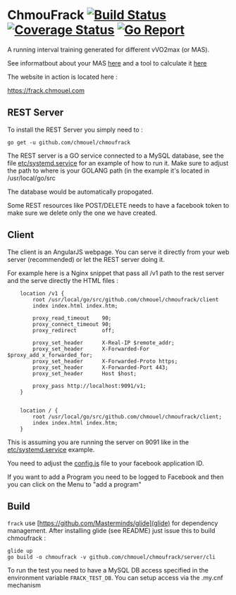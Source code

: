 ChmouFrack [![Build Status][travis-badge]][travis] [![Coverage Status][coveralls-badge]][coveralls] [![Go Report][goreport-badge]][goreport]
==========

A running interval training generated for different vVO2max (or MAS).

See informatbout about your MAS [here](http://www.scienceforsport.com/maximal-aerobic-speed-mas/) and a tool to calculate it [here](https://www.2peak.com/tools/mas.php)

The website in action is located here :

https://frack.chmouel.com

[travis]: <https://travis-ci.org/chmouel/chmoufrack>
[travis-badge]: <https://travis-ci.org/chmouel/chmoufrack.svg?branch=master>
[goreport]: <https://goreportcard.com/report/github.com/chmouel/chmoufrack>
[goreport-badge]: <https://goreportcard.com/badge/github.com/chmouel/chmoufrack>
[coveralls]: <https://coveralls.io/r/chmouel/chmoufrack?branch=master>
[coveralls-badge]: <https://coveralls.io/repos/chmouel/chmoufrack/badge.svg?branch=master>

## REST Server

To install the REST Server you simply need to :

```shell
go get -u github.com/chmouel/chmoufrack
```

The REST server is a GO service connected to a MySQL database, see the file [etc/systemd.service](etc/systemd.service) for an example of how to run it. Make sure to adjust the path to where is your GOLANG path (in the example it's located in /usr/local/go/src

The database would be automatically propogated.

Some REST resources like POST/DELETE needs to have a facebook token to make sure we delete only the one we have created.

## Client

The client is an AngularJS webpage. You can serve it directly from your web server (recommended) or let the REST server doing it.

For example here is a Nginx snippet that pass all /v1 path to the rest server and the serve directly the HTML files :

```
    location /v1 {
        root /usr/local/go/src/github.com/chmouel/chmoufrack/client
        index index.html index.htm;

        proxy_read_timeout    90;
        proxy_connect_timeout 90;
        proxy_redirect        off;

        proxy_set_header      X-Real-IP $remote_addr;
        proxy_set_header      X-Forwarded-For $proxy_add_x_forwarded_for;
        proxy_set_header      X-Forwarded-Proto https;
        proxy_set_header      X-Forwarded-Port 443;
        proxy_set_header      Host $host;

        proxy_pass http://localhost:9091/v1;
    }


    location / {
        root /usr/local/go/src/github.com/chmouel/chmoufrack/client;
        index index.html index.htm;
    }
```

This is assuming you are running the server on 9091 like in the [etc/systemd.service](etc/systemd.service) example.

You need to adjust the [config.js](client/js/config.js) file to your facebook application ID.

If you want to add a Program you need to be logged to Facebook and then you can click on the Menu to "add a program"


## Build

``frack`` use [https://github.com/Masterminds/glide](glide) for dependency management. After installing glide (see README) just issue this to build chmoufrack :

```
glide up
go build -o chmoufrack -v github.com/chmouel/chmoufrack/server/cli
```

To run the test you need to have a MySQL DB access specified in the environment variable `FRACK_TEST_DB`. You can setup access via the .my.cnf mechanism

